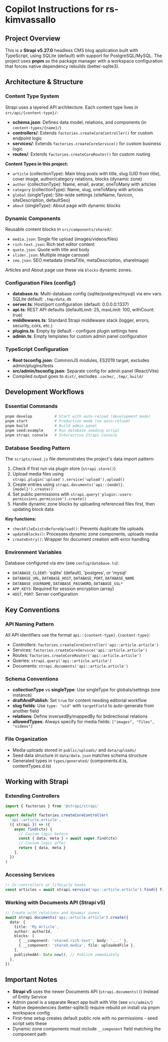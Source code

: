 # Copilot Instructions for rs-kimvassallo

## Project Overview

This is a **Strapi v5.27.0** headless CMS blog application built with TypeScript, using SQLite (default) with support for PostgreSQL/MySQL. The project uses **pnpm** as the package manager with a workspace configuration that forces native dependency rebuilds (better-sqlite3).

## Architecture & Structure

### Content Type System

Strapi uses a layered API architecture. Each content type lives in `src/api/{content-type}/`:

- **schema.json**: Defines data model, relations, and components (in `content-types/{name}/`)
- **controllers/**: Extends `factories.createCoreController()` for custom endpoint logic
- **services/**: Extends `factories.createCoreService()` for custom business logic
- **routes/**: Extends `factories.createCoreRouter()` for custom routing

**Content Types in this project:**

- `article` (collectionType): Main blog posts with title, slug (UID from title), cover image, author/category relations, blocks (dynamic zone)
- `author` (collectionType): Name, email, avatar, oneToMany with articles
- `category` (collectionType): Name, slug, oneToMany with articles
- `global` (singleType): Site-wide settings (siteName, favicon, siteDescription, defaultSeo)
- `about` (singleType): About page with dynamic blocks

### Dynamic Components

Reusable content blocks in `src/components/shared/`:

- `media.json`: Single file upload (images/videos/files)
- `rich-text.json`: Rich text editor content
- `quote.json`: Quote with title and body
- `slider.json`: Multiple image carousel
- `seo.json`: SEO metadata (metaTitle, metaDescription, shareImage)

Articles and About page use these via `blocks` dynamic zones.

### Configuration Files (config/)

- **database.ts**: Multi-database config (sqlite/postgres/mysql) via env vars. SQLite default: `.tmp/data.db`
- **server.ts**: Host/port configuration (default: 0.0.0.0:1337)
- **api.ts**: REST API defaults (defaultLimit: 25, maxLimit: 100, withCount: true)
- **middlewares.ts**: Standard Strapi middleware stack (logger, errors, security, cors, etc.)
- **plugins.ts**: Empty by default - configure plugin settings here
- **admin.ts**: Empty templates for custom admin panel configuration

### TypeScript Configuration

- **Root tsconfig.json**: CommonJS modules, ES2019 target, excludes admin/plugins/tests
- **src/admin/tsconfig.json**: Separate config for admin panel (React/Vite)
- Compiled output goes to `dist/`, excludes `.cache/`, `.tmp/`, `build/`

## Development Workflows

### Essential Commands

```bash
pnpm develop          # Start with auto-reload (development mode)
pnpm start            # Production mode (no auto-reload)
pnpm build            # Build admin panel
pnpm seed:example     # Run database seeding script
pnpm strapi console   # Interactive Strapi console
```

### Database Seeding Pattern

The `scripts/seed.js` file demonstrates the project's data import pattern:

1. Check if first run via plugin store (`strapi.store()`)
2. Upload media files using `strapi.plugin('upload').service('upload').upload()`
3. Create entries using `strapi.documents('api::{model}.{model}').create()`
4. Set public permissions with `strapi.query('plugin::users-permissions.permission').create()`
5. Handle dynamic zone blocks by uploading referenced files first, then updating block data

**Key functions:**

- `checkFileExistsBeforeUpload()`: Prevents duplicate file uploads
- `updateBlocks()`: Processes dynamic zone components, uploads media
- `createEntry()`: Wrapper for document creation with error handling

### Environment Variables

Database configured via env (see `config/database.ts`):

- `DATABASE_CLIENT`: 'sqlite' (default), 'postgres', or 'mysql'
- `DATABASE_URL`, `DATABASE_HOST`, `DATABASE_PORT`, `DATABASE_NAME`
- `DATABASE_USERNAME`, `DATABASE_PASSWORD`, `DATABASE_SSL*`
- `APP_KEYS`: Required for session encryption (array)
- `HOST`, `PORT`: Server configuration

## Key Conventions

### API Naming Pattern

All API identifiers use the format `api::{content-type}.{content-type}`:

- Controllers: `factories.createCoreController('api::article.article')`
- Services: `factories.createCoreService('api::article.article')`
- Routes: `factories.createCoreRouter('api::article.article')`
- Queries: `strapi.query('api::article.article')`
- Documents: `strapi.documents('api::article.article')`

### Schema Conventions

- **collectionType** vs **singleType**: Use singleType for globals/settings (one instance)
- **draftAndPublish**: Set `true` for content needing editorial workflow
- **slug fields**: Use `type: "uid"` with `targetField` to auto-generate from another field
- **relations**: Define inversedBy/mappedBy for bidirectional relations
- **allowedTypes**: Always specify for media fields: `["images", "files", "videos"]`

### File Organization

- Media uploads stored in `public/uploads/` and `data/uploads/`
- Seed data structure in `data/data.json` matches schema structure
- Generated types in `types/generated/` (components.d.ts, contentTypes.d.ts)

## Working with Strapi

### Extending Controllers

```typescript
import { factories } from '@strapi/strapi'

export default factories.createCoreController(
  'api::article.article',
  ({ strapi }) => ({
    async find(ctx) {
      // Custom logic before
      const { data, meta } = await super.find(ctx)
      // Custom logic after
      return { data, meta }
    },
  })
)
```

### Accessing Services

```typescript
// In controllers or lifecycle hooks
const articles = await strapi.service('api::article.article').find({ filters: { ... } });
```

### Working with Documents API (Strapi v5)

```typescript
// Create with relations and dynamic zones
await strapi.documents('api::article.article').create({
  data: {
    title: 'My Article',
    author: authorId,
    blocks: [
      { __component: 'shared.rich-text', body: '...' },
      { __component: 'shared.media', file: uploadedFile },
    ],
    publishedAt: Date.now(), // Publish immediately
  },
})
```

## Important Notes

- **Strapi v5** uses the newer Documents API (`strapi.documents()`) instead of Entity Service
- Admin panel is a separate React app built with Vite (see `src/admin/`)
- Native dependencies (better-sqlite3) require rebuild on install via pnpm workspace config
- First-time setup creates default public role with no permissions - seed script sets these
- Dynamic zone components must include `__component` field matching the component path
